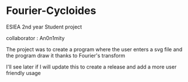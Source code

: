 # Fourier-Cycloides

ESIEA 2nd year Student project 

collaborator : 
An0n1mity

The project was to create a program where the user enters a svg file and the program draw it thanks to Fourier's transform

I'll see later if I will update this to create a release and add a more user friendly usage
